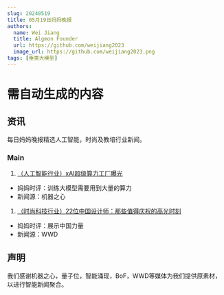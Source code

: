 ```yaml
---
slug: 20240519
title: 05月19日妈妈晚报
authors:
  name: Wei Jiang
  title: Algmon Founder
  url: https://github.com/weijiang2023
  image_url: https://github.com/weijiang2023.png
tags: [垂类大模型]
---
```


# 需自动生成的内容
## 资讯
每日妈妈晚报精选人工智能，时尚及教培行业新闻。

### Main

1. [（人工智能行业）xAI超级算力工厂曝光](https://mp.weixin.qq.com/s/hR8dtcCw01i22TKKXFkqZw)
* 妈妈时评：训练大模型需要用到大量的算力
* 新闻源：机器之心

1. [（时尚科技行业）22位中国设计师：那些值得庆祝的高光时刻](https://mp.weixin.qq.com/s/c3tW2Ntrv40Uw_S4Wev4OQ)
* 妈妈时评：展示中国力量
* 新闻源：WWD

## 声明

我们感谢机器之心，量子位，智能涌现，BoF，WWD等媒体为我们提供原素材，以进行智能新闻聚合。